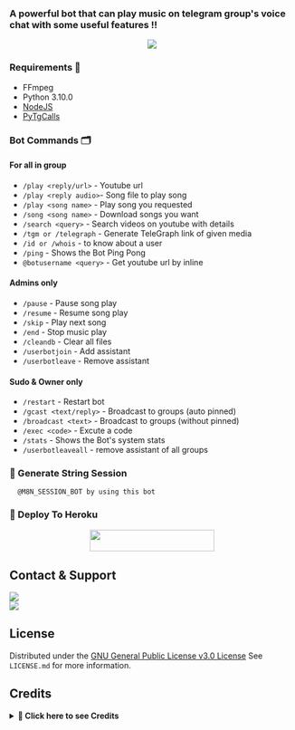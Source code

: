 ### A powerful bot that can play music on telegram group's voice chat with some useful features !!

<p align="center">
  <img src="https://telegra.ph/file/00a389a0c21a632ee29aa.jpg">
</p>

<h3>Requirements 📝</h3>

- FFmpeg
- Python 3.10.0
- [NodeJS](https://nodesource.com/)
- [PyTgCalls](https://github.com/pytgcalls/pytgcalls)

### Bot Commands 🗂️
#### For all in group
- `/play <reply/url>` - Youtube url
- `/play <reply audio>`- Song file to play song
- `/play <song name>` - Play song you requested
- `/song <song name>` - Download songs you want
- `/search <query>` - Search videos on youtube with details
- `/tgm or /telegraph` - Generate TeleGraph link of given media
- `/id or /whois` - to know about a user
- `/ping` - Shows the Bot Ping Pong 
- `@botusername <query>` - Get youtube url by inline

#### Admins only
- `/pause` - Pause song play
- `/resume` - Resume song play
- `/skip` - Play next song
- `/end` - Stop music play
- `/cleandb` - Clear all files
- `/userbotjoin` - Add assistant
- `/userbotleave` - Remove assistant

#### Sudo & Owner only
- `/restart` - Restart bot
- `/gcast <text/reply>` - Broadcast to groups (auto pinned)
- `/broadcast <text>` - Broadcast to groups (without pinned)
- `/exec <code>` - Excute a code
- `/stats` - Shows the Bot's system stats
- `/userbotleaveall` - remove assistant of all groups


### 🚨 Generate String Session
      @M8N_SESSION_BOT by using this bot


### 🚀 Deploy To Heroku
  
  <p align="center"><a href="https://heroku.com/deploy?template=https://github.com/UnknownMortal/AerodynamicV1Botz/AeroXMusic"> <img src="https://img.shields.io/badge/Deploy%20To%20Heroku-yellow?style=for-the-badge&logo=heroku" width="220" height="38.45"/></a></p>


## Contact & Support

<a href="https://t.me/M8N_SUPPORT"><img src="https://img.shields.io/badge/Join-Support%20Group-blue.svg?style=for-the-badge&logo=Telegram"></a><br>
<a href="https://t.me/M8N_OFFICIAL"><img src="https://img.shields.io/badge/Join-Updates%20Channel-blue.svg?style=for-the-badge&logo=Telegram"></a><br>

## License

Distributed under the [GNU General Public License v3.0 License](https://github.com/AerodynamicV1Botz/AeroXMusic/blob/main/LICENSE) See `LICENSE.md` for more information.

## Credits

</details>

<details>
<summary><b>🌟 Click here to see Credits </b></summary>
<br>
 
- CallsMusic 
- PavanMagar
- Pyrogram
- Mortal
- M8N
- PyTgCalls
